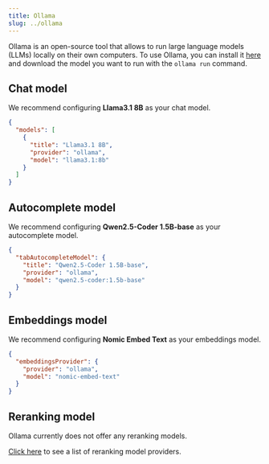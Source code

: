 ```yaml
---
title: Ollama
slug: ../ollama
---
```


Ollama is an open-source tool that allows to run large language models (LLMs) locally on their own computers. To use Ollama, you can install it [here](https://ollama.ai/download) and download the model you want to run with the `ollama run` command.

## Chat model

We recommend configuring **Llama3.1 8B** as your chat model.

```json title="config.json"
{
  "models": [
    {
      "title": "Llama3.1 8B",
      "provider": "ollama",
      "model": "llama3.1:8b"
    }
  ]
}
```

## Autocomplete model

We recommend configuring **Qwen2.5-Coder 1.5B-base** as your autocomplete model.

```json title="config.json"
{
  "tabAutocompleteModel": {
    "title": "Qwen2.5-Coder 1.5B-base",
    "provider": "ollama",
    "model": "qwen2.5-coder:1.5b-base"
  }
}
```

## Embeddings model

We recommend configuring **Nomic Embed Text** as your embeddings model.

```json title="config.json"
{
  "embeddingsProvider": {
    "provider": "ollama",
    "model": "nomic-embed-text"
  }
}
```

## Reranking model

Ollama currently does not offer any reranking models.

[Click here](../../model-types/reranking.md) to see a list of reranking model providers.

